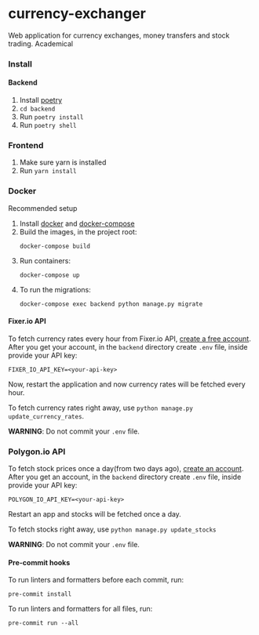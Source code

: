 # currency-exchanger
Web application for currency exchanges, money transfers and stock trading. Academical

### Install
#### Backend
1. Install [poetry](https://github.com/python-poetry/poetry)
2. `cd backend`
3. Run `poetry install`
4. Run `poetry shell`

### Frontend
1. Make sure yarn is installed
2. Run `yarn install`

### Docker
Recommended setup

1. Install [docker](https://docs.docker.com/get-docker/)
and [docker-compose](https://docs.docker.com/compose/install/)
2. Build the images, in the project root:
    ```shell script
    docker-compose build
    ```
3. Run containers:
    ```shell script
    docker-compose up
    ```
4. To run the migrations:
    ```shell script
    docker-compose exec backend python manage.py migrate
    ```

#### Fixer.io API
To fetch currency rates every hour from Fixer.io API,
[create a free account](https://fixer.io/product). After you get your account,
in the `backend` directory create `.env` file, inside provide your API key:
```dotenv
FIXER_IO_API_KEY=<your-api-key>
```
Now, restart the application and now currency rates will be fetched every hour.

To fetch currency rates right away, use `python manage.py update_currency_rates`.

**WARNING**: Do not commit your `.env` file.

### Polygon.io API
To fetch stock prices once a day(from two days ago),
[create an account](https://polygon.io/). After you get an account,
in the `backend` directory create `.env` file, inside provide your API key:
```dotenv
POLYGON_IO_API_KEY=<your-api-key>
```
Restart an app and stocks will be fetched once a day.

To fetch stocks right away, use `python manage.py update_stocks`

**WARNING**: Do not commit your `.env` file.




#### Pre-commit hooks
To run linters and formatters before each commit, run:
```shell script
pre-commit install
```
To run linters and formatters for all files, run:
```shell script
pre-commit run --all
```
